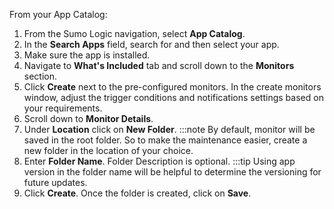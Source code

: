 From your App Catalog:

1. From the Sumo Logic navigation, select **App Catalog**.
1. In the **Search Apps** field, search for and then select your app.
1. Make sure the app is installed.
1. Navigate to **What's Included** tab and scroll down to the **Monitors** section.
1. Click **Create** next to the pre-configured monitors. In the create monitors window, adjust the trigger conditions and notifications settings based on your requirements.
1. Scroll down to **Monitor Details**.
1. Under **Location** click on **New Folder**.
        :::note
        By default, monitor will be saved in the root folder. So to make the maintenance easier, create a new folder in the location of your choice.
1. Enter **Folder Name**. Folder Description is optional.
        :::tip
        Using app version in the folder name will be helpful to determine the versioning for future updates.
1. Click **Create**. Once the folder is created, click on **Save**.
